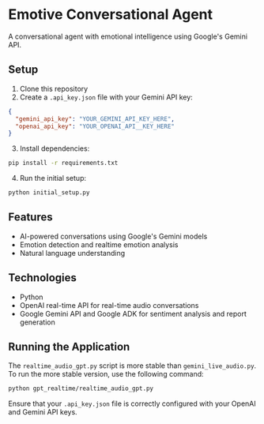 # Emotive Conversational Agent

A conversational agent with emotional intelligence using Google's Gemini API.

## Setup

1. Clone this repository
2. Create a `.api_key.json` file with your Gemini API key:
```json
{
  "gemini_api_key": "YOUR_GEMINI_API_KEY_HERE",
  "openai_api_key": "YOUR_OPENAI_API__KEY_HERE"
}
```
3. Install dependencies:
```bash
pip install -r requirements.txt
```
4. Run the initial setup:
```bash
python initial_setup.py
```

## Features

- AI-powered conversations using Google's Gemini models
- Emotion detection and realtime emotion analysis
- Natural language understanding

## Technologies

- Python
- OpenAI real-time API for real-time audio conversations
- Google Gemini API and Google ADK for sentiment analysis and report generation

## Running the Application

The `realtime_audio_gpt.py` script is more stable than `gemini_live_audio.py`. To run the more stable version, use the following command:

```bash
python gpt_realtime/realtime_audio_gpt.py
```

Ensure that your `.api_key.json` file is correctly configured with your OpenAI and Gemini API keys. 